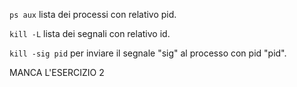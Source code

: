 `ps aux` lista dei processi con relativo pid.

`kill -L` lista dei segnali con relativo id.

`kill -sig pid` per inviare il segnale "sig" al processo con pid "pid".

MANCA L'ESERCIZIO 2
